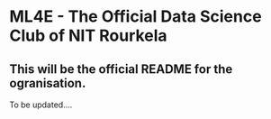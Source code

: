 # ML4E - The Official Data Science Club of NIT Rourkela
##  This will be the official README for the ogranisation.
To be updated....
